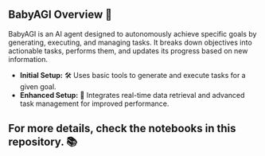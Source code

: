 ## BabyAGI Overview 🤖

BabyAGI is an AI agent designed to autonomously achieve specific goals by generating, executing, and managing tasks. It breaks down objectives into actionable tasks, performs them, and updates its progress based on new information.

- **Initial Setup:** 🛠️ Uses basic tools to generate and execute tasks for a given goal.
- **Enhanced Setup:** 🚀 Integrates real-time data retrieval and advanced task management for improved performance.

## For more details, check the notebooks in this repository. 📚
